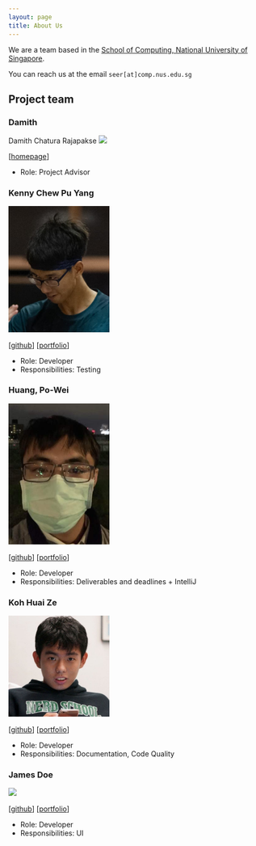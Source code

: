 ```yaml
---
layout: page
title: About Us
---
```


We are a team based in the [School of Computing, National University of Singapore](http://www.comp.nus.edu.sg).

You can reach us at the email `seer[at]comp.nus.edu.sg`

## Project team

### Damith 
Damith Chatura Rajapakse
<img src="images/johndoe.png" width="200px">

[[homepage](http://www.comp.nus.edu.sg/~damithch)]

* Role: Project Advisor

### Kenny Chew Pu Yang

<img src="images/kennychew.jpg" width="200px">

[[github](http://github.com/KnitidCeladon23)]
[[portfolio](team/kennychew.md)]

* Role: Developer
* Responsibilities: Testing

### Huang, Po-Wei

<img src="images/georgepwhuang.png" width="200px">

[[github](http://github.com/georgepwhuang)] [[portfolio](team/georgepwhuang.md)]

* Role: Developer
* Responsibilities: Deliverables and deadlines + IntelliJ 

### Koh Huai Ze

<img src="images/huaize.png" width="200px">

[[github](http://github.com/HuaiZe)]
[[portfolio](team/huaize.md)]

* Role: Developer
* Responsibilities: Documentation, Code Quality

### James Doe

<img src="images/johndoe.png" width="200px">

[[github](http://github.com/johndoe)]
[[portfolio](team/johndoe.md)]

* Role: Developer
* Responsibilities: UI
